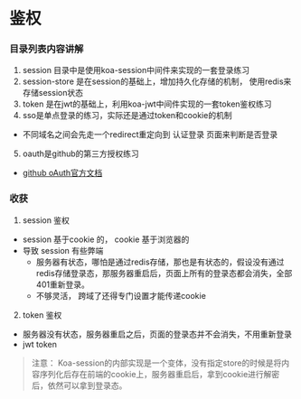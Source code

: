 # 鉴权

### 目录列表内容讲解

1. session 目录中是使用koa-session中间件来实现的一套登录练习
2. session-store 是在session的基础上，增加持久化存储的机制， 使用redis来存储session状态
3. token 是在jwt的基础上，利用koa-jwt中间件实现的一套token鉴权练习
4. sso是单点登录的练习，实际还是通过token和cookie的机制
  - 不同域名之间会先走一个redirect重定向到 认证登录 页面来判断是否登录
5. oauth是github的第三方授权练习
  - [github oAuth官方文档](https://docs.github.com/en/developers/apps/building-oauth-apps/authorizing-oauth-apps)

### 收获

1. session 鉴权
  - session 基于cookie 的， cookie 基于浏览器的
  - 导致 session 有些弊端
    - 服务器有状态，哪怕是通过redis存储，那也是有状态的，假设没有通过redis存储登录态，那服务器重启后，页面上所有的登录态都会消失，全部401重新登录。
    - 不够灵活， 跨域了还得专门设置才能传递cookie


2. token 鉴权
  - 服务器没有状态，服务器重启之后，页面的登录态并不会消失，不用重新登录
  - jwt token

> 注意： Koa-session的内部实现是一个变体，没有指定store的时候是将内容序列化后存在前端的cookie上，服务器重启后，拿到cookie进行解密后，依然可以拿到登录态。